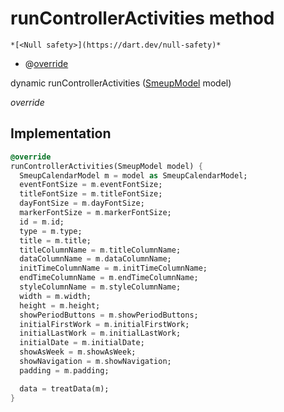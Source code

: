 


# runControllerActivities method




    *[<Null safety>](https://dart.dev/null-safety)*



- @[override](https://api.flutter.dev/flutter/dart-core/override-constant.html)

dynamic runControllerActivities
([SmeupModel](../../smeup_models_widgets_smeup_model/SmeupModel-class.md) model)

_override_






## Implementation

```dart
@override
runControllerActivities(SmeupModel model) {
  SmeupCalendarModel m = model as SmeupCalendarModel;
  eventFontSize = m.eventFontSize;
  titleFontSize = m.titleFontSize;
  dayFontSize = m.dayFontSize;
  markerFontSize = m.markerFontSize;
  id = m.id;
  type = m.type;
  title = m.title;
  titleColumnName = m.titleColumnName;
  dataColumnName = m.dataColumnName;
  initTimeColumnName = m.initTimeColumnName;
  endTimeColumnName = m.endTimeColumnName;
  styleColumnName = m.styleColumnName;
  width = m.width;
  height = m.height;
  showPeriodButtons = m.showPeriodButtons;
  initialFirstWork = m.initialFirstWork;
  initialLastWork = m.initialLastWork;
  initialDate = m.initialDate;
  showAsWeek = m.showAsWeek;
  showNavigation = m.showNavigation;
  padding = m.padding;

  data = treatData(m);
}
```







